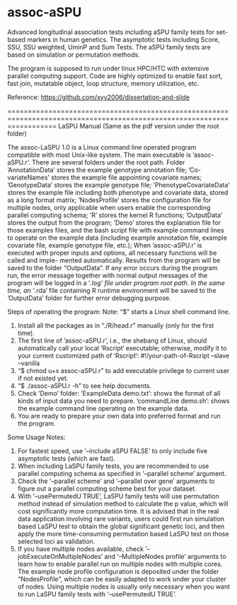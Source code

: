 # assoc-aSPU
Advanced longitudinal association tests including aSPU family tests for set-based markers in human genetics.
The asymptotic tests including Score, SSU, SSU weighted, UminP and Sum Tests.
The aSPU family tests are based on simulation or permutation methods. 

The program is supposed to run under linux HPC/HTC with extensive parallel computing support. Code are highly optimized to enable fast sort, fast join, mutatable object, loop structure, memory utilization, etc.

Reference: https://github.com/xyy2006/dissertation-and-slide

========================================================================================================================
LaSPU Manual (Same as the pdf version under the root folder)

The assoc-LaSPU 1.0 is a Linux command line operated program compatible with most Unix-like system. The main executable is ’assoc-aSPU.r’. There are several folders under the root path. Folder ’AnnotationData’ stores the example genotype annotation file; ’Co- variateNames’ stores the example file appointing covariate names; ’GenotypeData’ stores the example genotype file; ’PhenotypeCovariateData’ stores the example file including both phenotype and covariate data, stored as a long format matrix; ’NodesProfile’ stores the configuration file for multiple nodes, only applicable when users enable the corresponding parallel computing schema; ’R’ stores the kernel R functions; ’OutputData’ stores the output from the program; ’Demo’ stores the explanation file for those examples files, and the bash script file with example command lines to operate on the example data (including example annotation file, example covariate file, example genotype file, etc.); When ’assoc-aSPU.r’ is executed with proper inputs and options, all necessary functions will be called and imple- mented automatically. Results from the program will be saved to the folder “OutputData”. If any error occurs during the program run, the error message together with normal output messages of the program will be logged in a ’*.log’ file under program root path. In the same time, an ’*.rda’ file containing R runtime environment will be saved to the ’OutputData’ folder for further error debugging purpose.

Steps of operating the program:
Note: “$” starts a Linux shell command line.
1. Install all the packages as in “./R/head.r” manually (only for the first time).
2. The first line of ’assoc-aSPU.r’, i.e., the shebang of Linux, should automatically call your local ‘Rscript‘ executable; otherwise, modify it to your current customized path of ‘Rscript‘: #!/your-path-of-Rscript –slave –vanilla
3. “$ chmod u+x assoc-aSPU.r” to add executable privilege to current user if not existed yet.
4. “$ ./assoc-aSPU.r -h” to see help documents.
5. Check ’Demo’ folder:
’ExampleData demo.txt’: shows the format of all kinds of input data you need to prepare. ’commandLine demo.sh’: shows the example command line operating on the example data.
6. You are ready to prepare your own data into preferred format and run the program.

Some Usage Notes:
1. For fastest speed, use ’–include aSPU FALSE’ to only include five asymptotic tests (which are fast).
2. When including LaSPU family tests, you are recommended to use parallel computing schema as specified in ’–parallel scheme’ argument.
3. Check the ’–parallel scheme’ and ’–parallel over gene’ arguments to figure out a parallel computing scheme best for your dataset.
4. With ’–usePermutedU TRUE’, LaSPU family tests will use permutation method instead of simulation method to calculate the p value, which will cost significantly more computation time. It is advised that in the real data application involving rare variants, users could first run simulation based LaSPU test to obtain the global significant genetic loci, and then apply the more time-consuming permutation based LaSPU test on those selected loci as validation.
5. If you have multiple nodes available, check ’–jobExecuteOnMultipleNodes’ and ’–MultipleNodes profile’ arguments to learn how to enable parallel run on multiple nodes with multiple cores. The
example node profile configuration is deposited under the folder “NodesProfile”, which can
be easily adapted to work under your cluster of nodes. Using multiple nodes is usually only
necessary when you want to run LaSPU family tests with ’–usePermutedU TRUE’.

